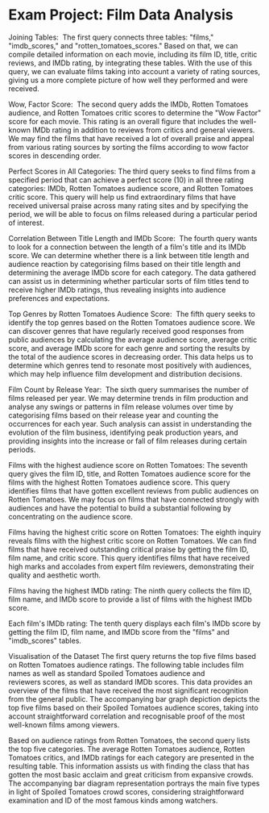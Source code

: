 # Exam Project: Film Data Analysis
Joining Tables: 
The first query connects three tables: "films," "imdb_scores," and "rotten_tomatoes_scores." Based on that, we can compile detailed information on each movie, including its film ID, title, critic reviews, and IMDb rating, by integrating these tables. With the use of this query, we can evaluate films taking into account a variety of rating sources, giving us a more complete picture of how well they performed and were received.


Wow, Factor Score: 
The second query adds the IMDb, Rotten Tomatoes audience, and Rotten Tomatoes critic scores to determine the "Wow Factor" score for each movie. This rating is an overall figure that includes the well-known IMDb rating in addition to reviews from critics and general viewers. We may find the films that have received a lot of overall praise and appeal from various rating sources by sorting the films according to wow factor scores in descending order.


Perfect Scores in All Categories:
The third query seeks to find films from a specified period that can achieve a perfect score (10) in all three rating categories: IMDb, Rotten Tomatoes audience score, and Rotten Tomatoes critic score. This query will help us find extraordinary films that have received universal praise across many rating sites and by specifying the period, we will be able to focus on films released during a particular period of interest.


Correlation Between Title Length and IMDb Score: 
The fourth query wants to look for a connection between the length of a film's title and its IMDb score. We can determine whether there is a link between title length and audience reaction by categorising films based on their title length and determining the average IMDb score for each category. The data gathered can assist us in determining whether particular sorts of film titles tend to receive higher IMDb ratings, thus revealing insights into audience preferences and expectations.


Top Genres by Rotten Tomatoes Audience Score: 
The fifth query seeks to identify the top genres based on the Rotten Tomatoes audience score. We can discover genres that have regularly received good responses from public audiences by calculating the average audience score, average critic score, and average IMDb score for each genre and sorting the results by the total of the audience scores in decreasing order. This data helps us to determine which genres tend to resonate most positively with audiences, which may help influence film development and distribution decisions.


Film Count by Release Year: 
The sixth query summarises the number of films released per year. We may determine trends in film production and analyse any swings or patterns in film release volumes over time by categorising films based on their release year and counting the occurrences for each year. Such analysis can assist in understanding the evolution of the film business, identifying peak production years, and providing insights into the increase or fall of film releases during certain periods.


Films with the highest audience score on Rotten Tomatoes:
The seventh query gives the film ID, title, and Rotten Tomatoes audience score for the films with the highest Rotten Tomatoes audience score. This query identifies films that have gotten excellent reviews from public audiences on Rotten Tomatoes. We may focus on films that have connected strongly with audiences and have the potential to build a substantial following by concentrating on the audience score.


Films having the highest critic score on Rotten Tomatoes:
The eighth inquiry reveals films with the highest critic score on Rotten Tomatoes. We can find films that have received outstanding critical praise by getting the film ID, film name, and critic score. This query identifies films that have received high marks and accolades from expert film reviewers, demonstrating their quality and aesthetic worth.


Films having the highest IMDb rating:
The ninth query collects the film ID, film name, and IMDb score to provide a list of films with the highest IMDb score.


Each film's IMDb rating:
The tenth query displays each film's IMDb score by getting the film ID, film name, and IMDb score from the "films" and "imdb_scores" tables.


Visualisation of the Dataset 
The first query returns the top five films based on Rotten Tomatoes audience ratings. The following table includes film names as well as standard Spoiled Tomatoes audience and reviewers scores, as well as standard IMDb scores. This data provides an overview of the films that have received the most significant recognition from the general public. The accompanying bar graph depiction depicts the top five films based on their Spoiled Tomatoes audience scores, taking into account straightforward correlation and recognisable proof of the most well-known films among viewers.

Based on audience ratings from Rotten Tomatoes, the second query lists the top five categories. The average Rotten Tomatoes audience, Rotten Tomatoes critics, and IMDb ratings for each category are presented in the resulting table. This information assists us with finding the class that has gotten the most basic acclaim and great criticism from expansive crowds. The accompanying bar diagram representation portrays the main five types in light of Spoiled Tomatoes crowd scores, considering straightforward examination and ID of the most famous kinds among watchers.
